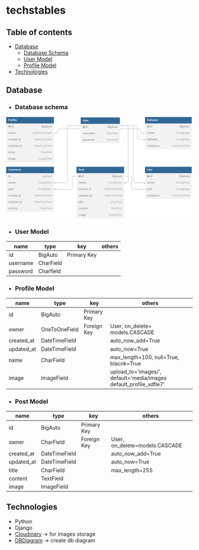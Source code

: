 # techstables

## Table of contents
* [Database](#database)
    -   [Database Schema](#database-schema)
    -   [User Model](#user-model)
    -   [Profile Model](#profile-model)
* [Technologies](#technologies)

## Database

* ### Database schema
![Database schema](assets/images/db_diagram.svg)

*   ### User Model 
| name | type | key | others |
|------|------|-----|--------|
| id | BigAuto | Primary Key|| 
| username | CharField |||
| password | Charfield ||| 

*   ### Profile Model
| name | type | key | others |
|------|------|-----|--------|
| id | BigAuto | Primary Key ||
| owner | OneToOneField | Foreign Key | User, on_delete= models.CASCADE |
| created_at | DateTimeField || auto_now_add=True |
| updated_at | DateTimeField || auto_now=True |
| name | CharField || max_length=100, null=True, blacnk=True |
| image | ImageField || upload_to='images/', default='media/images default_profile_xdfle7' |

*   ### Post Model
| name | type | key | others |
|------|------|-----|--------|
| id | BigAuto | Primary Key||
| owner | CharField | Foreign Key | User, on_delete=models.CASCADE |
| created_at | DateTimeField || auto_now_add=True |
| updated_at | DateTimeField || auto_now=True |
| title | CharField || max_length=255 |
| content | TextField |||
| image | ImageField |||


## Technologies
-   Python
-   Django
-   [Cloudinary](https://cloudinary.com) -> for images storage
-   [DBDiagram](https://dbdiagram.io) -> create db diagram